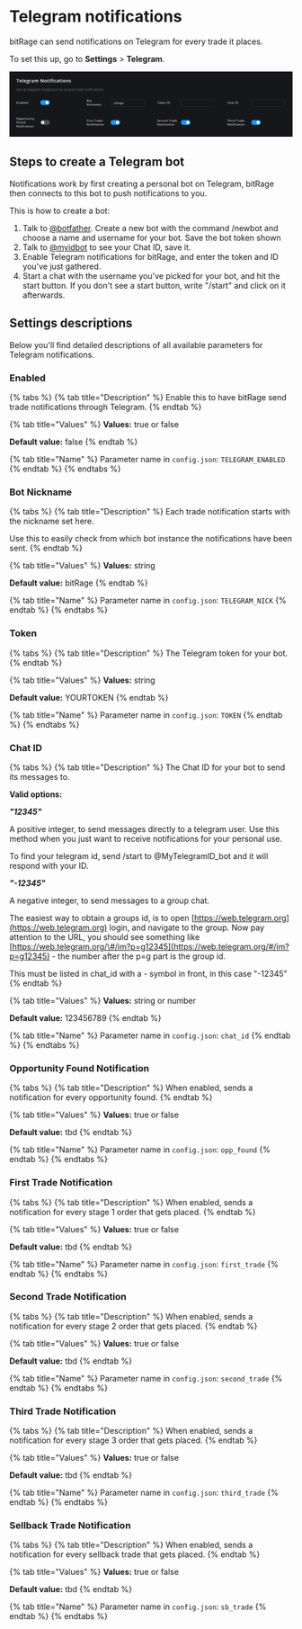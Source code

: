 # Telegram notifications

bitRage can send notifications on Telegram for every trade it places.

To set this up, go to **Settings** &gt; **Telegram**.

![](../../.gitbook/assets/image%20%2811%29.png)

## Steps to create a Telegram bot

Notifications work by first creating a personal bot on Telegram, bitRage then connects to this bot to push notifications to you.

This is how to create a bot:

1. Talk to [@botfather](https://telegram.me/botfather). Create a new bot with the command /newbot and choose a name and username for your bot. Save the bot token shown
2. Talk to [@myidbot](https://telegram.me/myidbot) to see your Chat ID, save it.
3. Enable Telegram notifications for bitRage, and enter the token and ID you've just gathered.
4. Start a chat with the username you've picked for your bot, and hit the start button. If you don't see a start button, write "/start" and click on it afterwards.

## Settings descriptions

Below you'll find detailed descriptions of all available parameters for Telegram notifications.

### Enabled

{% tabs %}
{% tab title="Description" %}
Enable this to have bitRage send trade notifications through Telegram.
{% endtab %}

{% tab title="Values" %}
**Values:** true or false

**Default value:** false
{% endtab %}

{% tab title="Name" %}
Parameter name in `config.json`: `TELEGRAM_ENABLED`
{% endtab %}
{% endtabs %}

### Bot Nickname

{% tabs %}
{% tab title="Description" %}
Each trade notification starts with the nickname set here.

Use this to easily check from which bot instance the notifications have been sent.
{% endtab %}

{% tab title="Values" %}
**Values:** string

**Default value:** bitRage
{% endtab %}

{% tab title="Name" %}
Parameter name in `config.json`: `TELEGRAM_NICK`
{% endtab %}
{% endtabs %}

### Token

{% tabs %}
{% tab title="Description" %}
The Telegram token for your bot.
{% endtab %}

{% tab title="Values" %}
**Values:** string

**Default value:** YOURTOKEN
{% endtab %}

{% tab title="Name" %}
Parameter name in `config.json`: `TOKEN`
{% endtab %}
{% endtabs %}

### Chat ID

{% tabs %}
{% tab title="Description" %}
The Chat ID for your bot to send its messages to.

**Valid options:**

_**"12345"**_

A positive integer, to send messages directly to a telegram user. Use this method when you just want to receive notifications for your personal use.

To find your telegram id, send /start to @MyTelegramID\_bot and it will respond with your ID.

_**"-12345"**_

A negative integer, to send messages to a group chat.

The easiest way to obtain a groups id, is to open [https://web.telegram.org](https://web.telegram.org) login, and navigate to the group. Now pay attention to the URL, you should see something like [https://web.telegram.org/\#/im?p=g12345](https://web.telegram.org/#/im?p=g12345) - the number after the p=g part is the group id.

This must be listed in chat\_id with a - symbol in front, in this case "-12345"
{% endtab %}

{% tab title="Values" %}
**Values:** string or number

**Default value:** 123456789
{% endtab %}

{% tab title="Name" %}
Parameter name in `config.json`: `chat_id`
{% endtab %}
{% endtabs %}

### Opportunity Found Notification

{% tabs %}
{% tab title="Description" %}
When enabled, sends a notification for every opportunity found.
{% endtab %}

{% tab title="Values" %}
**Values:** true or false

**Default value:** tbd
{% endtab %}

{% tab title="Name" %}
Parameter name in `config.json`: `opp_found`
{% endtab %}
{% endtabs %}

### First Trade Notification

{% tabs %}
{% tab title="Description" %}
When enabled, sends a notification for every stage 1 order that gets placed.
{% endtab %}

{% tab title="Values" %}
**Values:** true or false

**Default value:** tbd
{% endtab %}

{% tab title="Name" %}
Parameter name in `config.json`: `first_trade`
{% endtab %}
{% endtabs %}

### Second Trade Notification

{% tabs %}
{% tab title="Description" %}
When enabled, sends a notification for every stage 2 order that gets placed.
{% endtab %}

{% tab title="Values" %}
**Values:** true or false

**Default value:** tbd
{% endtab %}

{% tab title="Name" %}
Parameter name in `config.json`: `second_trade`
{% endtab %}
{% endtabs %}

### Third Trade Notification

{% tabs %}
{% tab title="Description" %}
When enabled, sends a notification for every stage 3 order that gets placed.
{% endtab %}

{% tab title="Values" %}
**Values:** true or false

**Default value:** tbd
{% endtab %}

{% tab title="Name" %}
Parameter name in `config.json`: `third_trade`
{% endtab %}
{% endtabs %}

### Sellback Trade Notification

{% tabs %}
{% tab title="Description" %}
When enabled, sends a notification for every sellback trade that gets placed.
{% endtab %}

{% tab title="Values" %}
**Values:** true or false

**Default value:** tbd
{% endtab %}

{% tab title="Name" %}
Parameter name in `config.json`: `sb_trade`
{% endtab %}
{% endtabs %}

### 

